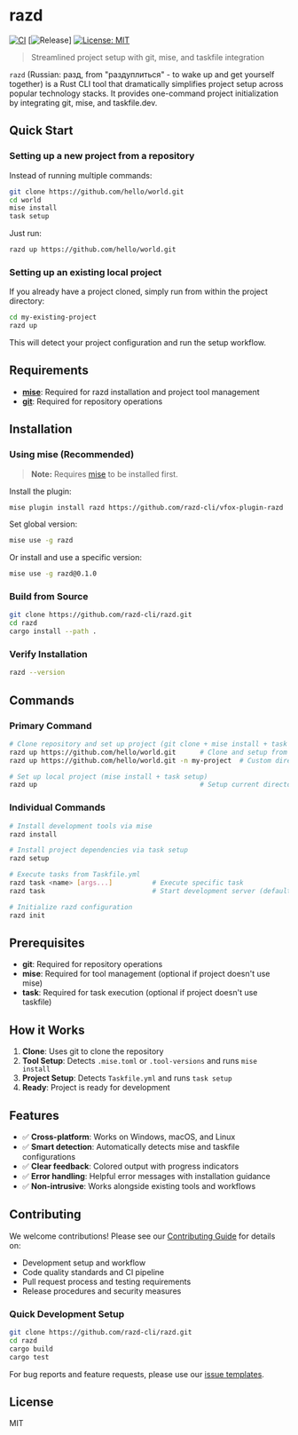 # razd

[![CI](https://github.com/razd-cli/razd/workflows/CI/badge.svg)](https://github.com/razd-cli/razd/actions/workflows/ci.yml)
[![Release](https://github.com/razd-cli/razd/workflows/Release/badge.svg)]
[![License: MIT](https://img.shields.io/badge/License-MIT-yellow.svg)](https://opensource.org/licenses/MIT)

> Streamlined project setup with git, mise, and taskfile integration

`razd` (Russian: разд, from "раздуплиться" - to wake up and get yourself together) is a Rust CLI tool that dramatically simplifies project setup across popular technology stacks. It provides one-command project initialization by integrating git, mise, and taskfile.dev.


## Quick Start

### Setting up a new project from a repository

Instead of running multiple commands:
```sh
git clone https://github.com/hello/world.git
cd world
mise install
task setup
```

Just run:
```sh
razd up https://github.com/hello/world.git
```

### Setting up an existing local project

If you already have a project cloned, simply run from within the project directory:
```sh
cd my-existing-project
razd up
```

This will detect your project configuration and run the setup workflow.

## Requirements

- **[mise](https://mise.jdx.dev/getting-started.html)**: Required for razd installation and project tool management
- **[git](https://git-scm.com/)**: Required for repository operations

## Installation

### Using mise (Recommended)

> **Note:** Requires [mise](https://mise.jdx.dev/getting-started.html) to be installed first.

Install the plugin:

```bash
mise plugin install razd https://github.com/razd-cli/vfox-plugin-razd
```

Set global version:

```bash
mise use -g razd
```

Or install and use a specific version:

```bash
mise use -g razd@0.1.0
```

### Build from Source

```sh
git clone https://github.com/razd-cli/razd.git
cd razd
cargo install --path .
```

### Verify Installation

```sh
razd --version
```

## Commands

### Primary Command
```sh
# Clone repository and set up project (git clone + mise install + task setup)
razd up https://github.com/hello/world.git      # Clone and setup from URL
razd up https://github.com/hello/world.git -n my-project  # Custom directory name

# Set up local project (mise install + task setup)
razd up                                         # Setup current directory (no clone)
```

### Individual Commands
```sh
# Install development tools via mise
razd install                        

# Install project dependencies via task setup
razd setup 

# Execute tasks from Taskfile.yml
razd task <name> [args...]          # Execute specific task
razd task                           # Start development server (default task)

# Initialize razd configuration
razd init                           
```

## Prerequisites

- **git**: Required for repository operations
- **mise**: Required for tool management (optional if project doesn't use mise)
- **task**: Required for task execution (optional if project doesn't use taskfile)

## How it Works

1. **Clone**: Uses git to clone the repository
2. **Tool Setup**: Detects `.mise.toml` or `.tool-versions` and runs `mise install`
3. **Project Setup**: Detects `Taskfile.yml` and runs `task setup`
4. **Ready**: Project is ready for development

## Features

- ✅ **Cross-platform**: Works on Windows, macOS, and Linux
- ✅ **Smart detection**: Automatically detects mise and taskfile configurations
- ✅ **Clear feedback**: Colored output with progress indicators
- ✅ **Error handling**: Helpful error messages with installation guidance
- ✅ **Non-intrusive**: Works alongside existing tools and workflows

## Contributing

We welcome contributions! Please see our [Contributing Guide](.github/CONTRIBUTING.md) for details on:

- Development setup and workflow
- Code quality standards and CI pipeline
- Pull request process and testing requirements
- Release procedures and security measures

### Quick Development Setup
```sh
git clone https://github.com/razd-cli/razd.git
cd razd
cargo build
cargo test
```

For bug reports and feature requests, please use our [issue templates](.github/ISSUE_TEMPLATE/).

## License

MIT
